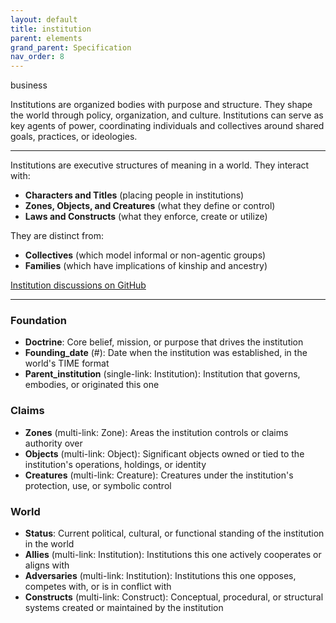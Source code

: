```yaml
---
layout: default
title: institution
parent: elements
grand_parent: Specification
nav_order: 8
---
```


<span class="material-symbols-outlined">business</span>

Institutions are organized bodies with purpose and structure. They shape the world through policy, organization, and culture. Institutions can serve as key agents of power, coordinating individuals and collectives around shared goals, practices, or ideologies. 

--- 

Institutions are executive structures of meaning in a world. They interact with:

- **Characters and Titles** (placing people in institutions)
- **Zones, Objects, and Creatures** (what they define or control)
- **Laws and Constructs** (what they enforce, create or utilize)

They are distinct from:

- **Collectives** (which model informal or non-agentic groups)
- **Families** (which have implications of kinship and ancestry)

[Institution discussions on GitHub](https://github.com/OnlyWorlds/OnlyWorlds/discussions/categories/institution)

---
### Foundation
- **Doctrine**: Core belief, mission, or purpose that drives the institution
- **Founding_date** (#): Date when the institution was established, in the world's TIME format
- **Parent_institution** (single-link: Institution): Institution that governs, embodies, or originated this one

### Claims
- **Zones** (multi-link: Zone): Areas the institution controls or claims authority over
- **Objects** (multi-link: Object): Significant objects owned or tied to the institution's operations, holdings, or identity
- **Creatures** (multi-link: Creature): Creatures under the institution's protection, use, or symbolic control

### World
- **Status**: Current political, cultural, or functional standing of the institution in the world
- **Allies** (multi-link: Institution): Institutions this one actively cooperates or aligns with
- **Adversaries** (multi-link: Institution): Institutions this one opposes, competes with, or is in conflict with
- **Constructs** (multi-link: Construct): Conceptual, procedural, or structural systems created or maintained by the institution

